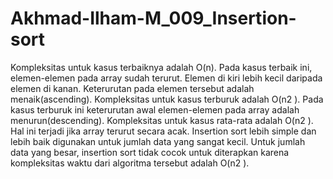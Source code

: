 # Akhmad-Ilham-M_009_Insertion-sort
Kompleksitas untuk kasus terbaiknya adalah O(n). Pada kasus terbaik ini, elemen-elemen pada array sudah terurut. Elemen di kiri lebih kecil daripada elemen di kanan. Keterurutan pada elemen tersebut adalah menaik(ascending). 
Kompleksitas untuk kasus terburuk adalah O(n2 ). Pada kasus terburuk ini keterurutan awal elemen-elemen pada array adalah menurun(descending). 
Kompleksitas untuk kasus rata-rata adalah O(n2 ). Hal ini terjadi jika array terurut secara acak. Insertion sort lebih simple dan lebih baik digunakan untuk jumlah data yang sangat kecil. Untuk jumlah data yang besar, insertion sort tidak cocok untuk diterapkan karena kompleksitas waktu dari algoritma tersebut adalah O(n2 ).
